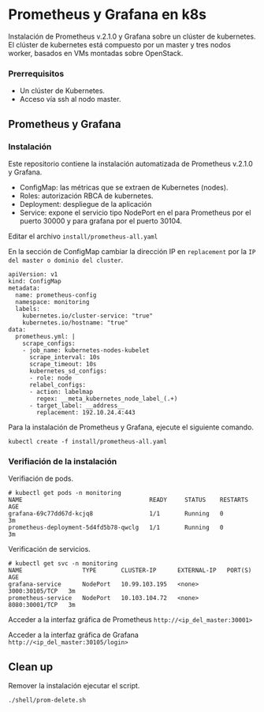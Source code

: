 # Prometheus y Grafana en k8s

Instalación de Prometheus v.2.1.0 y Grafana sobre un clúster de kubernetes. El clúster de kubernetes está compuesto por un master y tres nodos worker, basados en VMs montadas sobre OpenStack.
### Prerrequisitos 

- Un clúster de Kubernetes.
- Acceso vía ssh al nodo master.


## Prometheus y Grafana 

### Instalación

Este repositorio contiene la instalación automatizada de Prometheus v.2.1.0 y Grafana. 

 - ConfigMap: las métricas que se extraen de Kubernetes (nodes).
 - Roles: autorización RBCA de kubernetes.
 - Deployment: despliegue de la aplicación 
 - Service: expone el servicio tipo NodePort en el para Prometheus por el puerto 30000 y para grafana por el puerto 30104.

Editar el archivo ``install/prometheus-all.yaml``

En la sección de ConfigMap cambiar la dirección IP en ``replacement`` por la ``IP del master o dominio del cluster``. 

```
apiVersion: v1
kind: ConfigMap
metadata:
  name: prometheus-config
  namespace: monitoring
  labels:
    kubernetes.io/cluster-service: "true"
    kubernetes.io/hostname: "true"
data:
  prometheus.yml: |
    scrape_configs:
    - job_name: kubernetes-nodes-kubelet
      scrape_interval: 10s
      scrape_timeout: 10s
      kubernetes_sd_configs:
      - role: node
      relabel_configs:
      - action: labelmap
        regex: __meta_kubernetes_node_label_(.+)
      - target_label: __address__
        replacement: 192.10.24.4:443
```


Para la instalación de Prometheus y Grafana, ejecute el siguiente comando.
```
kubectl create -f install/prometheus-all.yaml 
```

### Verifiación de la instalación 

Verifiación de pods. 
```
# kubectl get pods -n monitoring 
NAME                                    READY     STATUS    RESTARTS   AGE
grafana-69c77dd67d-kcjq8                1/1       Running   0          3m
prometheus-deployment-5d4fd5b78-qwclg   1/1       Running   0          3m
```

Verificación de servicios. 
```
# kubectl get svc -n monitoring 
NAME                 TYPE       CLUSTER-IP      EXTERNAL-IP   PORT(S)          AGE
grafana-service      NodePort   10.99.103.195   <none>        3000:30105/TCP   3m
prometheus-service   NodePort   10.103.104.72   <none>        8080:30001/TCP   3m
```

Acceder a la interfaz gráfica de Prometheus `` http://<ip_del_master:30001> ``

Acceder a la interfaz gráfica de Grafana `` http://<ip_del_master:30105/login> ``


## Clean up

Remover la instalación ejecutar el script. 

```  
./shell/prom-delete.sh 
```


